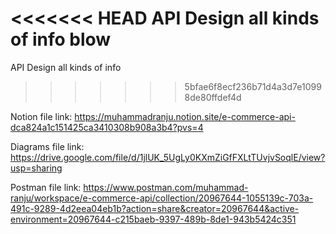 <<<<<<< HEAD
API Design all kinds of info blow
=======
API Design all kinds of info

>>>>>>> 5bfae6f8ecf236b71d4a3d7e10998de80ffdef4d

Notion file link: https://muhammadranju.notion.site/e-commerce-api-dca824a1c151425ca3410308b908a3b4?pvs=4

Diagrams file link: https://drive.google.com/file/d/1jlUK_5UgLy0KXmZiGfFXLtTUvjvSoqlE/view?usp=sharing

Postman file link: https://www.postman.com/muhammad-ranju/workspace/e-commerce-api/collection/20967644-1055139c-703a-491c-9289-4d2eea04eb1b?action=share&creator=20967644&active-environment=20967644-c215baeb-9397-489b-8de1-943b5424c351
